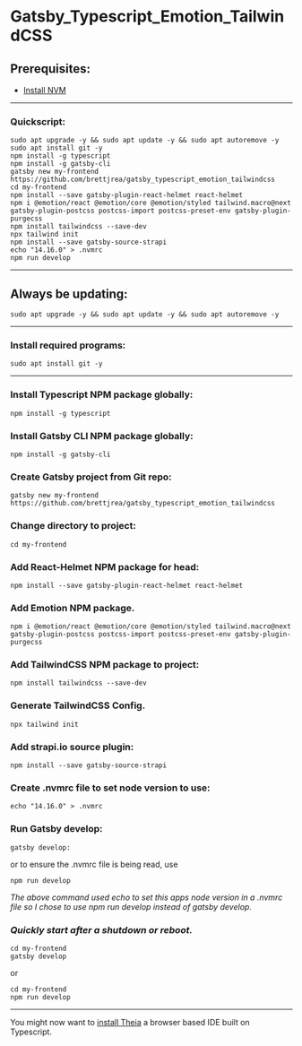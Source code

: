 # Gatsby_Typescript_Emotion_TailwindCSS

## Prerequisites:

* [Install NVM](https://github.com/brettjrea/Debian_Install_NVM)

---

### Quickscript:

```
sudo apt upgrade -y && sudo apt update -y && sudo apt autoremove -y
sudo apt install git -y
npm install -g typescript
npm install -g gatsby-cli
gatsby new my-frontend https://github.com/brettjrea/gatsby_typescript_emotion_tailwindcss
cd my-frontend
npm install --save gatsby-plugin-react-helmet react-helmet
npm i @emotion/react @emotion/core @emotion/styled tailwind.macro@next gatsby-plugin-postcss postcss-import postcss-preset-env gatsby-plugin-purgecss
npm install tailwindcss --save-dev
npx tailwind init
npm install --save gatsby-source-strapi
echo "14.16.0" > .nvmrc
npm run develop
```

---

## Always be updating:

```
sudo apt upgrade -y && sudo apt update -y && sudo apt autoremove -y
```

---

### Install required programs:

```
sudo apt install git -y
```

---

### Install Typescript NPM package globally:

```
npm install -g typescript
```

### Install Gatsby CLI NPM package globally:

```
npm install -g gatsby-cli
```

### Create Gatsby project from Git repo:

```
gatsby new my-frontend https://github.com/brettjrea/gatsby_typescript_emotion_tailwindcss
```

### Change directory to project:

```
cd my-frontend
```

### Add React-Helmet NPM package for head:

```
npm install --save gatsby-plugin-react-helmet react-helmet
```

### Add Emotion NPM package.

```
npm i @emotion/react @emotion/core @emotion/styled tailwind.macro@next gatsby-plugin-postcss postcss-import postcss-preset-env gatsby-plugin-purgecss
```

### Add TailwindCSS NPM package to project:

```
npm install tailwindcss --save-dev
```

### Generate TailwindCSS Config.

```
npx tailwind init
```

### Add strapi.io source plugin:

```
npm install --save gatsby-source-strapi
```

### Create .nvmrc file to set node version to use:

```
echo "14.16.0" > .nvmrc
```

### Run Gatsby develop:

```
gatsby develop:
```

or to ensure the .nvmrc file is being read, use

```
npm run develop
```

*The above command used echo to set this apps node version in a .nvmrc file so I chose to use npm run develop instead of gatsby develop.*

### *Quickly start after a shutdown or reboot.*

```
cd my-frontend
gatsby develop
```

or

```
cd my-frontend
npm run develop
```

---

You might now want to [install Theia](https://github.com/brettjrea/Debian_Theia_IDE_Patched) a browser based IDE built on Typescript.
